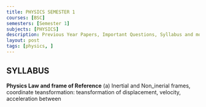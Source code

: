 ```yaml
---
title: PHYSICS SEMESTER 1
courses: [BSC]
semesters: [Semester 1]
subjects: [PHYSICS]
description: Previous Year Papers, Important Questions, Syllabus and more study materials
layout: post
tags: [physics, ]
---
```

## SYLLABUS
**Physics Law and frame of Reference** 
  (a) Inertial and Non_inerial  frames, coordinate teansformation: teansformation of displacement, velocity, acceleration between 
